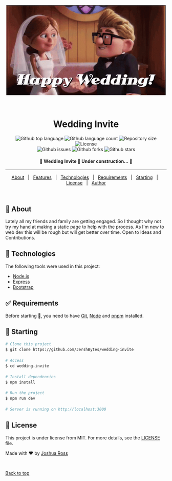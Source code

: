 <div align="center" id="top"> 
  <img src="./.github/app.gif" alt="Wedding Invite" />

  &#xa0;

  <!-- <a href="https://weddinginvite.netlify.app">Demo</a> -->
</div>

<h1 align="center">Wedding Invite</h1>

<p align="center">
  <img alt="Github top language" src="https://img.shields.io/github/languages/top/JershBytes/wedding-invite?color=56BEB8">
<img alt="Github language count" src="https://img.shields.io/github/languages/count/JershBytes/wedding-invite?color=56BEB8">
<img alt="Repository size" src="https://img.shields.io/github/repo-size/JershBytes/wedding-invite?color=56BEB8">
<img alt="License" src="https://img.shields.io/github/license/JershBytes/wedding-invite?color=56BEB8">
<br>
<img alt="Github issues" src="https://img.shields.io/github/issues/JershBytes/wedding-invite?color=56BEB8" />
<img alt="Github forks" src="https://img.shields.io/github/forks/JershBytes/wedding-invite?color=56BEB8" /> 
<img alt="Github stars" src="https://img.shields.io/github/stars/JershBytes/wedding-invite?color=56BEB8" />

</p>

<!-- Status -->

 <h4 align="center"> 
	🚧  Wedding Invite 🚀 Under construction...  🚧
</h4> 

<hr>

<p align="center">
  <a href="#dart-about">About</a> &#xa0; | &#xa0; 
  <a href="#sparkles-features">Features</a> &#xa0; | &#xa0;
  <a href="#rocket-technologies">Technologies</a> &#xa0; | &#xa0;
  <a href="#white_check_mark-requirements">Requirements</a> &#xa0; | &#xa0;
  <a href="#checkered_flag-starting">Starting</a> &#xa0; | &#xa0;
  <a href="#memo-license">License</a> &#xa0; | &#xa0;
  <a href="https://github.com/JershBytes" target="_blank">Author</a>
</p>

<br>

## :dart: About ##

Lately all my friends and family are getting engaged. So I thought why not try my hand at making a static page to help with the process. As I'm new to web dev this will be rough but will get better over time. Open to Ideas and Contributions. 

## :rocket: Technologies ##

The following tools were used in this project:

- [Node.js](https://nodejs.org/en/)
- [Express](https://expressjs.com/)
- [Bootstrap](https://getbootstrap.com/)


## :white_check_mark: Requirements ##

Before starting :checkered_flag:, you need to have [Git](https://git-scm.com), [Node](https://nodejs.org/en/) and [pnpm](https://pnpm.io/) installed.

## :checkered_flag: Starting ##

```bash
# Clone this project
$ git clone https://github.com/JershBytes/wedding-invite

# Access
$ cd wedding-invite

# Install dependencies
$ npm install

# Run the project
$ npm run dev

# Server is running on http://localhost:3000
```

## :memo: License ##

This project is under license from MIT. For more details, see the [LICENSE](LICENSE) file.


Made with :heart: by <a href="https://github.com/JershBytes" target="_blank">Joshua Ross</a>

&#xa0;

<a href="#top">Back to top</a>
